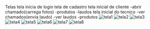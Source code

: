 Telas 
tela inicia de login
tela de cadastro
tela inicial de cliente
	-abrir chamado(carrega fotos)
	-produtos
	-laudos
tela inicial do tecnico
	-ver chamados(envia laudo)
	-ver laudos
	-produtos
![tela1](https://user-images.githubusercontent.com/42944134/185239073-66cf9beb-b6c0-412f-8ab7-ec5ea71f20dd.jpg)
![tela2](https://user-images.githubusercontent.com/42944134/185239057-478319d1-69dc-4369-bcb7-6dc0ba7af4d6.jpg)
![tela3](https://user-images.githubusercontent.com/42944134/185239062-c776e709-7b03-4f5d-bd8e-70e614b5df97.jpg)
![tela4](https://user-images.githubusercontent.com/42944134/185239065-a8aeaf43-d7e4-41d9-832b-6c6397bc595e.jpg)
![tela5](https://user-images.githubusercontent.com/42944134/185239067-6fb84393-28c5-489d-9979-585853852ea8.jpg)
![tela6](https://user-images.githubusercontent.com/42944134/185239068-2e4697f3-0662-4d9a-b1bb-d3ff3e000bde.jpg)
![tela7](https://user-images.githubusercontent.com/42944134/185239069-fd97f964-23ba-48c7-9d8a-b86cb43e285e.jpg)
![tela8](https://user-images.githubusercontent.com/42944134/185239070-495938cc-f554-4e88-964d-51f13b1068cc.jpg)
